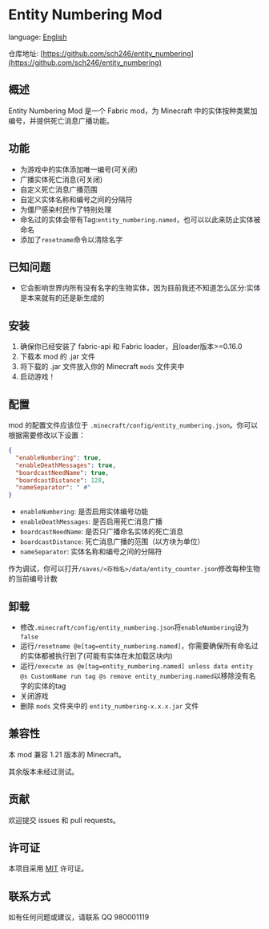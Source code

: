 # Entity Numbering Mod

language: [English](./README_en-US.md)

仓库地址: [https://github.com/sch246/entity_numbering](https://github.com/sch246/entity_numbering)

## 概述

Entity Numbering Mod 是一个 Fabric mod，为 Minecraft 中的实体按种类累加编号，并提供死亡消息广播功能。

## 功能

- 为游戏中的实体添加唯一编号(可关闭)
- 广播实体死亡消息(可关闭)
- 自定义死亡消息广播范围
- 自定义实体名称和编号之间的分隔符
- 为僵尸感染村民作了特别处理
- 命名过的实体会带有Tag:`entity_numbering.named`，也可以以此来防止实体被命名
- 添加了`resetname`命令以清除名字

## 已知问题

- 它会影响世界内所有没有名字的生物实体，因为目前我还不知道怎么区分:实体是本来就有的还是新生成的

## 安装

1. 确保你已经安装了 fabric-api 和 Fabric loader，且loader版本>=0.16.0
2. 下载本 mod 的 .jar 文件
3. 将下载的 .jar 文件放入你的 Minecraft `mods` 文件夹中
4. 启动游戏！

## 配置

mod 的配置文件应该位于 `.minecraft/config/entity_numbering.json`。你可以根据需要修改以下设置：

```json
{
  "enableNumbering": true,
  "enableDeathMessages": true,
  "boardcastNeedName": true,
  "boardcastDistance": 128,
  "nameSeparator": " #"
}
```

- `enableNumbering`: 是否启用实体编号功能
- `enableDeathMessages`: 是否启用死亡消息广播
- `boardcastNeedName`: 是否只广播命名实体的死亡消息
- `boardcastDistance`: 死亡消息广播的范围（以方块为单位）
- `nameSeparator`: 实体名称和编号之间的分隔符

作为调试，你可以打开`/saves/<存档名>/data/entity_counter.json`修改每种生物的当前编号计数

## 卸载

- 修改`.minecraft/config/entity_numbering.json`将`enableNumbering`设为`false`
- 运行`/resetname @e[tag=entity_numbering.named]`，你需要确保所有命名过的实体都被执行到了(可能有实体在未加载区块内)
- 运行`/execute as @e[tag=entity_numbering.named] unless data entity @s CustomName run tag @s remove entity_numbering.named`以移除没有名字的实体的tag
- 关闭游戏
- 删除 `mods` 文件夹中的 `entity_numbering-x.x.x.jar` 文件

## 兼容性

本 mod 兼容 1.21 版本的 Minecraft。

其余版本未经过测试。

## 贡献

欢迎提交 issues 和 pull requests。

## 许可证

本项目采用 [MIT](./LICENSE) 许可证。

## 联系方式

如有任何问题或建议，请联系 QQ 980001119
